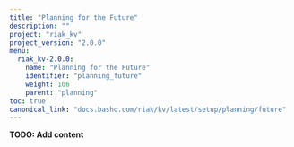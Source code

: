 ```yaml
---
title: "Planning for the Future"
description: ""
project: "riak_kv"
project_version: "2.0.0"
menu:
  riak_kv-2.0.0:
    name: "Planning for the Future"
    identifier: "planning_future"
    weight: 106
    parent: "planning"
toc: true
canonical_link: "docs.basho.com/riak/kv/latest/setup/planning/future"
---
```


**TODO: Add content**
